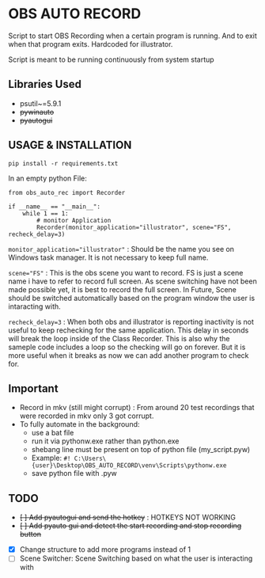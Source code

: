 # OBS AUTO RECORD
Script to start OBS Recording when a certain program is running. And to exit when that program exits. Hardcoded for illustrator.

Script is meant to be running continuously from system startup
## Libraries Used
- psutil~=5.9.1
- ~~pywinauto~~
- ~~pyautogui~~


## USAGE & INSTALLATION
`pip install -r requirements.txt`

In an empty python File:

```
from obs_auto_rec import Recorder

if __name__ == "__main__":
    while 1 == 1:
        # monitor Application
        Recorder(monitor_application="illustrator", scene="FS", recheck_delay=3)
```

`monitor_application="illustrator"` : Should be the name you see on Windows task
manager. It is not necessary to keep full name.

`scene="FS"` : This is the obs scene you want to record. FS is just a scene name 
i have to refer to record full screen. As scene switching have not been made possible yet,
it is best to record the full screen. In Future, Scene should be switched automatically
based on the program window the user is intaracting with.

`recheck_delay=3` : When both obs and illustrator is reporting inactivity is not useful
to keep rechecking for the same application. This delay in seconds will break the loop
inside of the Class Recorder. This is also why the sameple code includes a loop so the 
checking will go on forever. But it is more useful when it breaks as now we can add another
program to check for.


## Important
- Record in mkv (still might corrupt) : From around 20 test recordings that were recorded in mkv only 3 got corrupt.
- To fully automate in the background:
  - use a bat file 
  - run it via pythonw.exe rather than python.exe
  - shebang line must be present on top of python file (my_script.pyw)
  - Example: `#! C:\Users\{user}\Desktop\OBS_AUTO_RECORD\venv\Scripts\pythonw.exe`
  - save python file with .pyw

## TODO
- ~~[ ]  Add pyautogui and send the hotkey~~ : HOTKEYS NOT WORKING
- ~~[ ] Add pyauto gui and detect the start recording and stop recording button~~
- [x] Change structure to add more programs instead of 1
- [ ] Scene Switcher: Scene Switching based on what the user is interacting with
